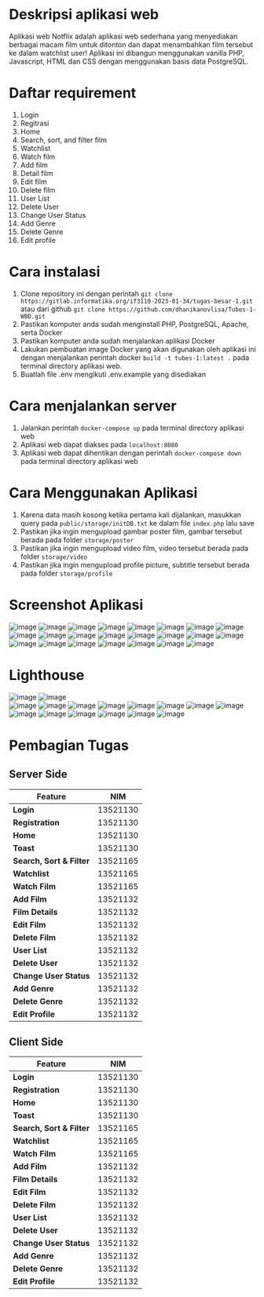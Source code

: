 # Deskripsi aplikasi web
Aplikasi web Notflix adalah aplikasi web sederhana yang menyediakan berbagai macam film untuk ditonton dan dapat menambahkan film tersebut ke dalam watchlist user!
Aplikasi ini dibangun menggunakan vanilla PHP, Javascript, HTML dan CSS dengan menggunakan basis data PostgreSQL. 

# Daftar requirement
1. Login
2. Regitrasi
3. Home
4. Search, sort, and filter film
5. Watchlist
6. Watch film
7. Add film
8. Detail film
9. Edit film
10. Delete film
11. User List
12. Delete User
13. Change User Status
14. Add Genre
15. Delete Genre
16. Edit profile

# Cara instalasi
1. Clone repository ini dengan perintah `git clone https://gitlab.informatika.org/if3110-2023-01-34/tugas-besar-1.git`
atau dari github `git clone https://github.com/dhanikanovlisa/Tubes-1-WBD.git`
2. Pastikan komputer anda sudah menginstall PHP, PostgreSQL, Apache, serta Docker
3. Pastikan komputer anda sudah menjalankan aplikasi Docker
4. Lakukan pembuatan image Docker yang akan digunakan oleh aplikasi ini dengan menjalankan perintah docker `build -t tubes-1:latest .` pada terminal directory aplikasi web.
5. Buatlah file .env mengikuti .env.example yang disediakan

# Cara menjalankan server
1. Jalankan perintah `docker-compose up` pada terminal directory aplikasi web
2. Aplikasi web dapat diakses pada `localhost:8080`
3. Aplikasi web dapat dihentikan dengan perintah `docker-compose down` pada terminal directory aplikasi web

# Cara Menggunakan Aplikasi
1. Karena data masih kosong ketika pertama kali dijalankan, masukkan query pada `public/storage/initDB.txt` ke dalam file
`index.php` lalu save
1. Pastikan jika ingin mengupload gambar poster film, gambar tersebut berada pada folder `storage/poster`
2. Pastikan jika ingin mengupload video film, video tersebut berada pada folder `storage/video`
3. Pastikan jika ingin mengupload profile picture, subtitle tersebut berada pada folder `storage/profile`

# Screenshot Aplikasi
![image](screenshots/login.jpg)
![image](screenshots/registration.jpg)
![image](screenshots/homepage.jpg)
![image](screenshots/search.jpg)
![image](screenshots/watch.jpg)
![image](screenshots/watchlist.jpg)
![image](screenshots/manage_film.jpg)
![image](screenshots/add_film.jpg)
![image](screenshots/add_film_2.jpg)
![image](screenshots/add_film_3.jpg)
![image](screenshots/detail_film.jpg)
![image](screenshots/edit_film.jpg)
![image](screenshots/delete_film.jpg)
![image](screenshots/manage_genre.jpg)
![image](screenshots/add_genre.jpg)
![image](screenshots/delete_genre.jpg)
![image](screenshots/edit_profile.jpg)
![image](screenshots/edit_profile_2.jpg)
![image](screenshots/edit_profile_3.jpg)
![image](screenshots/manage_user.jpg)
![image](screenshots/manage_profile_user_by_admin.jpg)
![image](screenshots/404.jpg)
![image](screenshots/admin_mode.jpg)

# Lighthouse
![image](screenshots/lighthouse/login.jpg)
![image](screenshots/lighthouse/registration.jpg)  
![image](screenshots/lighthouse/homepage.jpg)
![image](screenshots/lighthouse/search.jpg)
![image](screenshots/lighthouse/watch.jpg)
![image](screenshots/lighthouse/watchlist.jpg)
![image](screenshots/lighthouse/add_film.jpg)
![image](screenshots/lighthouse/detail_film.jpg)
![image](screenshots/lighthouse/edit_film.jpg)
![image](screenshots/lighthouse/manage_film.jpg)
![image](screenshots/lighthouse/manage_genre.jpg)
![image](screenshots/lighthouse/manage_user.jpg)
![image](screenshots/lighthouse/detail_user.jpg)
![image](screenshots/lighthouse/profile_settings.jpg)
![image](screenshots/lighthouse/404.jpg)
![image](screenshots/lighthouse/restrict.jpg)


# Pembagian Tugas
## Server Side
| Feature             | NIM          |
|---------------------|--------------|
| **Login**           | 13521130     |
| **Registration**    | 13521130     |
| **Home**            | 13521130     |
| **Toast**            | 13521130     |
| **Search, Sort & Filter** | 13521165     |
| **Watchlist**       | 13521165     |
| **Watch Film**      | 13521165     |
| **Add Film**        | 13521132     |
| **Film Details**    | 13521132     |
| **Edit Film**       | 13521132     |
| **Delete Film**     | 13521132     |
| **User List**       | 13521132     |
| **Delete User**     | 13521132     |
| **Change User Status** | 13521132  |
| **Add Genre**       | 13521132     |
| **Delete Genre**    | 13521132     |
| **Edit Profile**    | 13521132     |



## Client Side
| Feature             | NIM          |
|---------------------|--------------|
| **Login**           | 13521130     |
| **Registration**    | 13521130     |
| **Home**            | 13521130     |
| **Toast**            | 13521130     |
| **Search, Sort & Filter** | 13521165     |
| **Watchlist**       | 13521165     |
| **Watch Film**      | 13521165     |
| **Add Film**        | 13521132     |
| **Film Details**    | 13521132     |
| **Edit Film**       | 13521132     |
| **Delete Film**     | 13521132     |
| **User List**       | 13521132     |
| **Delete User**     | 13521132     |
| **Change User Status** | 13521132  |
| **Add Genre**       | 13521132     |
| **Delete Genre**    | 13521132     |
| **Edit Profile**    | 13521132     |
